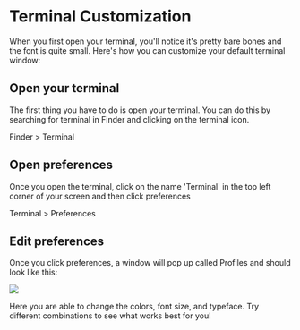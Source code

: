 # Terminal Customization

When you first open your terminal, you'll notice it's pretty bare bones and the font is quite small. Here's how you can customize your default terminal window: 

## Open your terminal

The first thing you have to do is open your terminal. You can do this by searching for terminal in Finder and clicking on the terminal icon.

Finder > Terminal

## Open preferences

Once you open the terminal, click on the name 'Terminal' in the top left corner of your screen and then click preferences

Terminal > Preferences 

## Edit preferences

Once you click preferences, a window will pop up called Profiles and should look like this: 

![](https://res.cloudinary.com/dsnhxcw0e/image/upload/v1575921490/Screen_Shot_2019-12-09_at_2.37.35_PM_kb6ifv.png)

Here you are able to change the colors, font size, and typeface. Try different combinations to see what works best for you!
